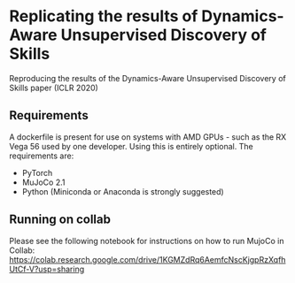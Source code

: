 # Replicating the results of Dynamics-Aware Unsupervised Discovery of Skills
Reproducing the results of the Dynamics-Aware Unsupervised Discovery of Skills paper (ICLR 2020)

## Requirements
A dockerfile is present for use on systems with AMD GPUs - such as the RX Vega 56 used by one developer. Using this is entirely optional. The requirements are: 

* PyTorch
* MuJoCo 2.1
* Python (Miniconda or Anaconda is strongly suggested)

## Running on collab
Please see the following notebook for instructions on how to run MujoCo in Collab: https://colab.research.google.com/drive/1KGMZdRq6AemfcNscKjgpRzXqfhUtCf-V?usp=sharing

